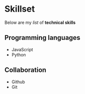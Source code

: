 # Skillset

Below are my _list_ of **technical skills**

## Programming languages
- JavaScript
- Python

## Collaboration
- Github
- Git
